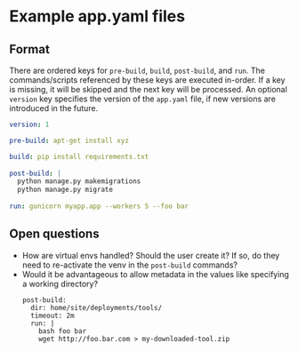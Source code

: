 # Example app.yaml files

## Format

There are ordered keys for `pre-build`, `build`, `post-build`, and `run`. The commands/scripts referenced by these keys are executed in-order. If a key is missing, it will be skipped and the next key will be processed. An optional `version` key specifies the version of the `app.yaml` file, if new versions are introduced in the future.

```yaml
version: 1

pre-build: apt-get install xyz

build: pip install requirements.txt
  
post-build: |
  python manage.py makemigrations
  python manage.py migrate
  
run: gunicorn myapp.app --workers 5 --foo bar
```

## Open questions

- How are virtual envs handled? Should the user create it? If so, do they need to re-activate the venv in the `post-build` commands?
- Would it be advantageous to allow metadata in the values like specifying a working directory?
  ```
  post-build:
    dir: home/site/deployments/tools/
    timeout: 2m
    run: |
      bash foo bar
      wget http://foo.bar.com > my-downloaded-tool.zip
  ```

